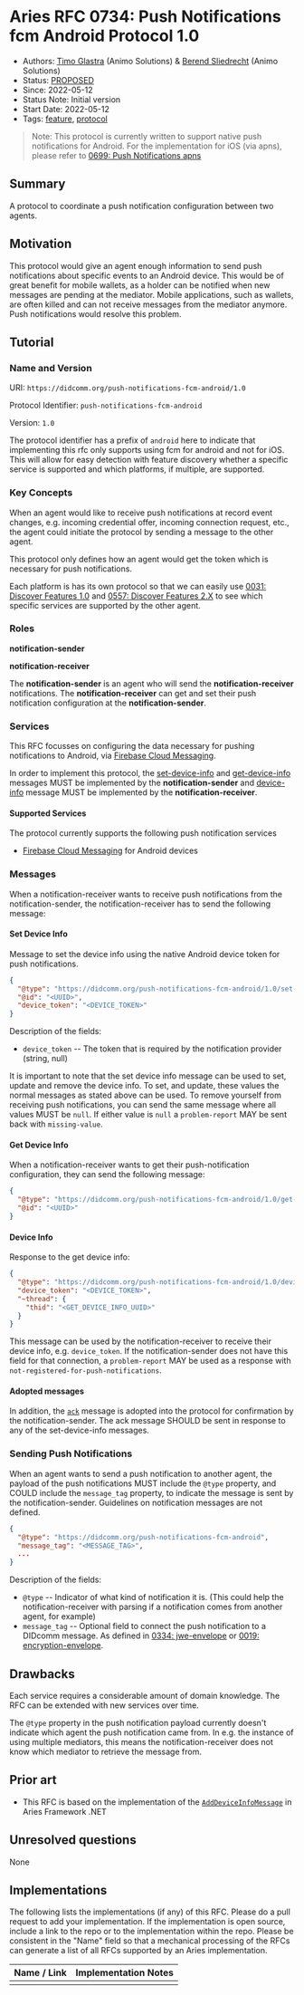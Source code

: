 # Aries RFC 0734: Push Notifications fcm Android Protocol 1.0

- Authors: [Timo Glastra](mailto:timo@animo.id) (Animo Solutions) & [Berend Sliedrecht](mailto:berend@animo.id) (Animo Solutions)
- Status: [PROPOSED](/README.md#proposed)
- Since: 2022-05-12
- Status Note: Initial version
- Start Date: 2022-05-12
- Tags: [feature](/tags.md#feature), [protocol](/tags.md#protocol)

> Note: This protocol is currently written to support native push notifications for Android.
> For the implementation for iOS (via apns), please refer to [0699: Push Notifications apns](../0699-push-notifications-apns/README.md)

## Summary

A protocol to coordinate a push notification configuration between two agents.

## Motivation

This protocol would give an agent enough information to send push notifications about specific events to an Android device. This would be of great benefit for mobile wallets, as a holder can be notified when new messages are pending at the mediator. Mobile applications, such as wallets, are often killed and can not receive messages from the mediator anymore. Push notifications would resolve this problem.

## Tutorial

### Name and Version

URI: `https://didcomm.org/push-notifications-fcm-android/1.0`

Protocol Identifier: `push-notifications-fcm-android`

Version: `1.0`

The protocol identifier has a prefix of `android` here to indicate that implementing this rfc only supports using fcm for android and not for iOS. This will allow for easy detection with feature discovery whether a specific service is supported and which platforms, if multiple, are supported.

### Key Concepts

When an agent would like to receive push notifications at record event changes, e.g. incoming credential offer, incoming connection request, etc., the agent could initiate the protocol by sending a message to the other agent.

This protocol only defines how an agent would get the token which is necessary for push notifications.

Each platform is has its own protocol so that we can easily use [0031: Discover Features 1.0](https://github.com/hyperledger/aries-rfcs/blob/main/features/0031-discover-features/README.md) and [0557: Discover Features 2.X](https://github.com/hyperledger/aries-rfcs/blob/main/features/0557-discover-features-v2/README.md) to see which specific services are supported by the other agent.

### Roles

**notification-sender**

**notification-receiver**

The **notification-sender** is an agent who will send the **notification-receiver** notifications. The **notification-receiver** can get and set their push notification configuration at the **notification-sender**.

### Services

This RFC focusses on configuring the data necessary for pushing notifications to Android, via [Firebase Cloud Messaging](https://firebase.google.com/docs/cloud-messaging).

In order to implement this protocol, the [set-device-info](#set-device-info) and [get-device-info](#get-device-info) messages MUST be implemented by the **notification-sender** and [device-info](#device-info) message MUST be implemented by the **notification-receiver**.

#### Supported Services

The protocol currently supports the following push notification services

- [Firebase Cloud Messaging](https://firebase.google.com/docs/cloud-messaging) for Android devices

### Messages

When a notification-receiver wants to receive push notifications from the notification-sender, the notification-receiver has to send the following message:

#### Set Device Info

Message to set the device info using the native Android device token for push notifications.

```json
{
  "@type": "https://didcomm.org/push-notifications-fcm-android/1.0/set-device-info",
  "@id": "<UUID>",
  "device_token": "<DEVICE_TOKEN>"
}
```

Description of the fields:

- `device_token` -- The token that is required by the notification provider (string, null)

It is important to note that the set device info message can be used to set, update and remove the device info. To set, and update, these values the normal messages as stated above can be used. To remove yourself from receiving push notifications, you can send the same message where all values MUST be `null`. If either value is `null` a `problem-report` MAY be sent back with `missing-value`.

#### Get Device Info

When a notification-receiver wants to get their push-notification configuration, they can send the following message:

```json
{
  "@type": "https://didcomm.org/push-notifications-fcm-android/1.0/get-device-info",
  "@id": "<UUID>"
}
```

#### Device Info

Response to the get device info:

```json
{
  "@type": "https://didcomm.org/push-notifications-fcm-android/1.0/device-info",
  "device_token": "<DEVICE_TOKEN>",
  "~thread": {
    "thid": "<GET_DEVICE_INFO_UUID>"
  }
}
```

This message can be used by the notification-receiver to receive their device info, e.g. `device_token`. If the notification-sender does not have this field for that connection, a `problem-report` MAY be used as a response with `not-registered-for-push-notifications`.

#### Adopted messages

In addition, the [`ack`](https://github.com/hyperledger/aries-rfcs/blob/08653f21a489bf4717b54e4d7fd2d0bdfe6b4d1a/features/0015-acks/README.md) message is adopted into the protocol for confirmation by the notification-sender. The ack message SHOULD be sent in response to any of the set-device-info messages.

### Sending Push Notifications

When an agent wants to send a push notification to another agent, the payload of the push notifications MUST include the `@type` property, and COULD include the `message_tag` property, to indicate the message is sent by the notification-sender. Guidelines on notification messages are not defined.

```json
{
  "@type": "https://didcomm.org/push-notifications-fcm-android",
  "message_tag": "<MESSAGE_TAG>",
  ...
}
```

Description of the fields:

- `@type` -- Indicator of what kind of notification it is. (This could help the notification-receiver with parsing if a notification comes from another agent, for example)
- `message_tag` -- Optional field to connect the push notification to a DIDcomm message. As defined in [0334: jwe-envelope](https://github.com/hyperledger/aries-rfcs/tree/main/features/0334-jwe-envelope) or [0019: encryption-envelope](https://github.com/hyperledger/aries-rfcs/tree/main/features/0019-encryption-envelope).

## Drawbacks

Each service requires a considerable amount of domain knowledge. The RFC can be extended with new services over time.

The `@type` property in the push notification payload currently doesn't indicate which agent the push notification came from. In e.g. the instance of using multiple mediators, this means the notification-receiver does not know which mediator to retrieve the message from.

## Prior art

- This RFC is based on the implementation of the [`AddDeviceInfoMessage`](https://github.com/hyperledger/aries-framework-dotnet/blob/9bc6346a21da263083bbac8dd8227cc941c95ea9/src/Hyperledger.Aries.Routing/AddDeviceInfoMessage.cs) in Aries Framework .NET

## Unresolved questions

None

## Implementations

The following lists the implementations (if any) of this RFC. Please do a pull request to add your implementation. If the implementation is open source, include a link to the repo or to the implementation within the repo. Please be consistent in the "Name" field so that a mechanical processing of the RFCs can generate a list of all RFCs supported by an Aries implementation.

| Name / Link | Implementation Notes |
| ----------- | -------------------- |
|             |                      |
